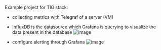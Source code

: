 Example project for TIG stack:
- collecting metrics with Telegraf of a server (VM)
- InfluxDB is the datasource which Grafana is querying to visualize the data present in the database
![image](https://user-images.githubusercontent.com/124918294/234261233-aa0fe99d-d4fb-436b-af8f-089546f24ca7.png)

- configure alerting through Grafana
![image](https://user-images.githubusercontent.com/124918294/234261682-da980322-42b2-494e-9b92-01efa4fe3f82.png)
